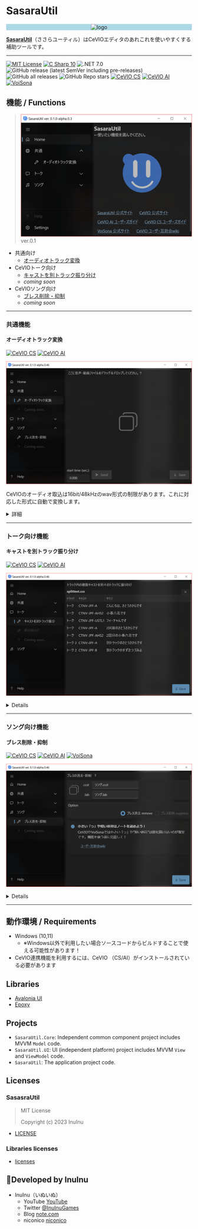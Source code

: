 # SasaraUtil

<p align="center" style="background-color:lightblue;">
	<img src="./SasaraUtil.UI/Assets/icon.ico" alt="logo" width="256" />
</p>

**[SasaraUtil](https://github.com/InuInu2022/SasaraUtil)**（ささらユーティル）はCeVIOエディタのあれこれを使いやすくする補助ツールです。

---

[![MIT License](http://img.shields.io/badge/license-MIT-blue.svg?style=flat)](LICENSE) [![C Sharp 10](https://img.shields.io/badge/C%20Sharp-10-4FC08D.svg?logo=csharp&style=flat)](https://learn.microsoft.com/ja-jp/dotnet/csharp/) ![.NET 7.0](https://img.shields.io/badge/%20.NET-7.0-blue.svg?logo=dotnet&style=flat)
![GitHub release (latest SemVer including pre-releases)](https://img.shields.io/github/v/release/inuinu2022/sasarautil?include_prereleases&label=%F0%9F%9A%80release) ![GitHub all releases](https://img.shields.io/github/downloads/InuInu2022/SasaraUtil/total?color=green&label=%E2%AC%87%20downloads) ![GitHub Repo stars](https://img.shields.io/github/stars/InuInu2022/SasaraUtil?label=%E2%98%85&logo=github)
[![CeVIO CS](https://img.shields.io/badge/CeVIO_Creative_Studio-7.0-d08cbb.svg?logo=&style=flat)](https://cevio.jp/) [![CeVIO AI](https://img.shields.io/badge/CeVIO_AI-8.4-lightgray.svg?logo=&style=flat)](https://cevio.jp/) [![VoiSona](https://img.shields.io/badge/VoiSona-1.3-53abdb.svg?logo=&style=flat)](https://voisona.com/)

## 機能 / Functions

> ![screenshots](./documents/screenshots/sasarautil.png)
> ver.0.1

- 共通向け
  - [オーディオトラック変換](#オーディオトラック変換)
- CeVIOトーク向け
  - [キャストを別トラック振り分け](#キャストを別トラック振り分け)
  - _coming soon_
- CeVIOソング向け
  - [ブレス削除・抑制](#ブレス削除抑制)
  - _coming soon_

---

### 共通機能

#### オーディオトラック変換

[![CeVIO CS](https://img.shields.io/badge/CeVIO_Creative_Studio-7.0-d08cbb.svg?logo=&style=flat)](https://cevio.jp/) [![CeVIO AI](https://img.shields.io/badge/CeVIO_AI-8.4-lightgray.svg?logo=&style=flat)](https://cevio.jp/)

![screenshots](./documents/screenshots/Common_AudioConverter.png)

CeVIOのオーディオ取込は16bit/48kHzのwav形式の制限があります。これに対応した形式に自動で変換します。

<details>
<summary>詳細</summary>

##### ファイル形式変換

SasaraUtilの「**オーディオトラック変換**」にファイルをドラッグ＆ドロップすると、対応している音声ファイルを自動で**16bit/48kHzのwav形式**に変換します。

動画ファイルも音声ファイルに変換できます。

- [対応形式](https://learn.microsoft.com/ja-jp/windows/win32/medfound/supported-media-formats-in-media-foundation?redirectedfrom=MSDN)
  - 音声ファイル (wav, mp3, aiff, etc...)
  - 動画ファイル（mp4, etc...）

複数ファイルの同時変換に対応しています。

「**Save**」ボタンを押すと、保存先を選ぶダイアログが開き、
変換されたファイルは、
`【元のファイル名】.16bit48khz.wav`
という名前で保存されます。

##### CeVIO取込機能

「**Send**」ボタンを押すことでCeVIOエディタにオーディオトラックとして変換済みの音声ファイルを自動で取り込みます。

- ※ 変換済みの音声ファイルは元のファイルの隣に作られます。
- ※ `.ccst` ファイルがCeVIOのエディタに関連付けられている必要があります
- ※この機能は1ファイルのみ対応です。

なお、オーディオの開始秒数は事前に設定できます。

</details>

---

### トーク向け機能

#### キャストを別トラック振り分け

[![CeVIO CS](https://img.shields.io/badge/CeVIO_Creative_Studio-7.0-d08cbb.svg?logo=&style=flat)](https://cevio.jp/) [![CeVIO AI](https://img.shields.io/badge/CeVIO_AI-8.4-lightgray.svg?logo=&style=flat)](https://cevio.jp/)

![screenshots](./documents/screenshots/Talk_CastSplitter.PNG)

<details>

通常、ひとつのトークトラックには複数のキャストが記録されます。

これをキャストごとに別々のトラックに振り分けようとすると手作業が大変ですが、この「**キャストを別トラック振り分け**」機能を使うと自動で振り分けられます。

|振り分け前|振り分け後|
|---------|---------|
|![screenshots](./documents/screenshots/Talk_CastSplitter_Before.png)|![after](./documents/screenshots/Talk_CastSplitter_After.png)|

※CeVIOのトラックは32トラックが最大のため、合計で32トラック以上になる場合は何が起きるかわかりません。。。

※現在ベータ版ではキャスト名は内部のIDで表示されます。

</details>

---

### ソング向け機能

#### ブレス削除・抑制

[![CeVIO CS](https://img.shields.io/badge/CeVIO_Creative_Studio-7.0-d08cbb.svg?logo=&style=flat)](https://cevio.jp/) [![CeVIO AI](https://img.shields.io/badge/CeVIO_AI-8.4-lightgray.svg?logo=&style=flat)](https://cevio.jp/) [![VoiSona](https://img.shields.io/badge/VoiSona-1.3-53abdb.svg?logo=&style=flat)](https://voisona.com/)

![screenshots](./documents/screenshots/Song_BreathSuppressor.png)

<details>

#### ブレス消去

タイミング情報をもとに自動でブレス部分の`VOL`をけずります。すでに調整済みのデータでも対応しています（ブレス部分の`VOL`だけが削られます）。

|ブレス消去前|ブレス消去後|
|-----------|-----------|
|![screenshots](./documents/screenshots/Song_BreathSuppressor_Before.png)|![after](./documents/screenshots/Song_BreathSuppressor_After.png)|

CeVIOトラックファイル (`.ccst`) とタイミング情報ファイル (`.lab`) を一緒にドラッグ＆ドロップしてください。トラックファイルだけでも同じ名前のタイミング情報があれば自動で読み取ります。

※ブレスを復活させたい場合は、`VOL`の線を消しゴムで消せば戻ります。最初に一括で消して、ブレスを入れたいところで復活させる…といった使い方を想定しています。

#### ブレス抑制

※音量を抑える抑制機能は将来的に実装予定

</details>

---

## 動作環境 / Requirements

- Windows (10,11)
  - ※Windows以外で利用したい場合ソースコードからビルドすることで使える可能性があります！
- CeVIO連携機能を利用するには、CeVIO （CS/AI）がインストールされている必要があります

## Libraries

- [Avalonia UI](https://avaloniaui.net/)
- [Epoxy](https://github.com/kekyo/Epoxy)

## Projects

* `SasaraUtil.Core`: Independent common component project includes MVVM `Model` code.
* `SasaraUtil.UI`: UI (independent platform) project includes MVVM `View` and `ViewModel` code.
* `SasaraUtil`: The application project code.

## Licenses

### SasasraUtil

>MIT License
>
>Copyright (c) 2023 InuInu

- [LICENSE](LICENSE)

### Libraries licenses

- [licenses](./licenses/)

## 🐶Developed by InuInu

- InuInu（いぬいぬ）
  - YouTube [YouTube](https://bit.ly/InuInuMusic)
  - Twitter [@InuInuGames](https://twitter.com/InuInuGames)
  - Blog [note.com](https://note.com/inuinu_)
  - niconico [niconico](https://nico.ms/user/98013232)